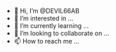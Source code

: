 - 👋 Hi, I’m @DEVIL66AB
- 👀 I’m interested in ...
- 🌱 I’m currently learning ...
- 💞️ I’m looking to collaborate on ...
- 📫 How to reach me ...

<!---
DEVIL66AB/DEVIL66AB is a ✨ special ✨ repository because its `README.md` (this file) appears on your GitHub profile.
You can click the Preview link to take a look at your changes.
--->
